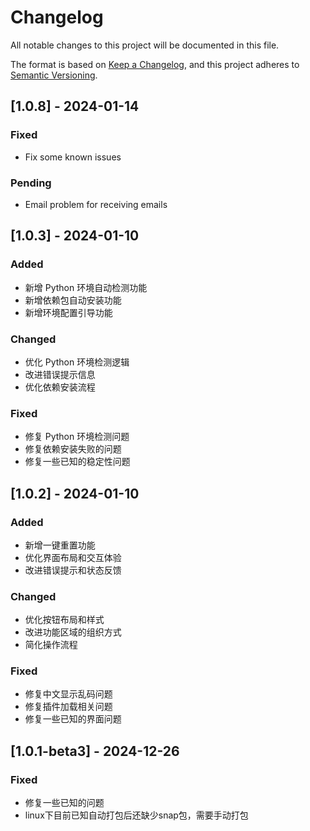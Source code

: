 # Changelog

All notable changes to this project will be documented in this file.

The format is based on [Keep a Changelog](https://keepachangelog.com/en/1.0.0/),
and this project adheres to [Semantic Versioning](https://semver.org/spec/v2.0.0.html).

## [1.0.8] - 2024-01-14

### Fixed
- Fix some known issues

### Pending
- Email problem for receiving emails

## [1.0.3] - 2024-01-10

### Added
- 新增 Python 环境自动检测功能
- 新增依赖包自动安装功能
- 新增环境配置引导功能

### Changed
- 优化 Python 环境检测逻辑
- 改进错误提示信息
- 优化依赖安装流程

### Fixed
- 修复 Python 环境检测问题
- 修复依赖安装失败的问题
- 修复一些已知的稳定性问题

## [1.0.2] - 2024-01-10

### Added
- 新增一键重置功能
- 优化界面布局和交互体验
- 改进错误提示和状态反馈

### Changed
- 优化按钮布局和样式
- 改进功能区域的组织方式
- 简化操作流程

### Fixed
- 修复中文显示乱码问题
- 修复插件加载相关问题
- 修复一些已知的界面问题

## [1.0.1-beta3] - 2024-12-26

### Fixed
- 修复一些已知的问题
- linux下目前已知自动打包后还缺少snap包，需要手动打包
